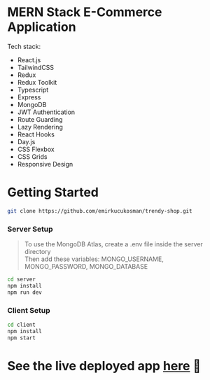 # MERN Stack E-Commerce Application

Tech stack:
- React.js
- TailwindCSS
- Redux
- Redux Toolkit
- Typescript
- Express
- MongoDB
- JWT Authentication
- Route Guarding
- Lazy Rendering
- React Hooks
- Day.js
- CSS Flexbox
- CSS Grids
- Responsive Design

# Getting Started
```bash
git clone https://github.com/emirkucukosman/trendy-shop.git 
```
### Server Setup
> To use the MongoDB Atlas, create a .env file inside the server directory <br />
Then add these variables: MONGO_USERNAME, MONGO_PASSWORD, MONGO_DATABASE
```bash
cd server
npm install
npm run dev
```
### Client Setup
```bash
cd client
npm install
npm start
```

# See the live deployed app [here](https://admiring-visvesvaraya-da46b0.netlify.app/) 🚀
